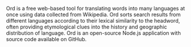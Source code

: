 <!--
title: Ord
website: http://ord.zeke.sikelianos.com
keywords: [language, translation, Wikipedia, reference, Node.js]
-->

Ord is a free web-based tool for translating words into many languages at once using data collected from Wikipedia. Ord sorts search results from different languages according to their lexical similarity to the headword, often providing etymological clues into the history and geographic distribution of language. Ord is an open-source Node.js application with source code available on GitHub.
